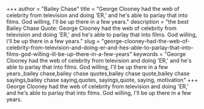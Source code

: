 +++
author = "Bailey Chase"
title = "George Clooney had the web of celebrity from television and doing 'ER,' and he's able to parlay that into films. God willing, I'll be up there in a few years."
description = "the best Bailey Chase Quote: George Clooney had the web of celebrity from television and doing 'ER,' and he's able to parlay that into films. God willing, I'll be up there in a few years."
slug = "george-clooney-had-the-web-of-celebrity-from-television-and-doing-er-and-hes-able-to-parlay-that-into-films-god-willing-ill-be-up-there-in-a-few-years"
keywords = "George Clooney had the web of celebrity from television and doing 'ER,' and he's able to parlay that into films. God willing, I'll be up there in a few years.,bailey chase,bailey chase quotes,bailey chase quote,bailey chase sayings,bailey chase saying,quotes, sayings,quote, saying, motivation"
+++
George Clooney had the web of celebrity from television and doing 'ER,' and he's able to parlay that into films. God willing, I'll be up there in a few years.
